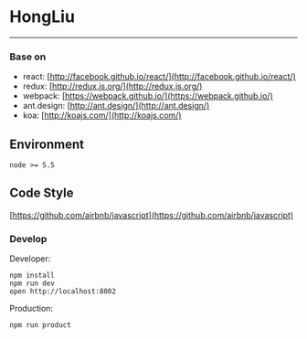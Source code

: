 # HongLiu 
---

### Base on

* react: [http://facebook.github.io/react/](http://facebook.github.io/react/)
* redux: [http://redux.js.org/](http://redux.js.org/)
* webpack: [https://webpack.github.io/](https://webpack.github.io/)
* ant.design: [http://ant.design/](http://ant.design/)
* koa: [http://koajs.com/](http://koajs.com/)


## Environment

```
node >= 5.5

```

## Code Style

[https://github.com/airbnb/javascript](https://github.com/airbnb/javascript)

### Develop

Developer:

```
npm install
npm run dev
open http://localhost:8002
```

Production:

```
npm run product
```

